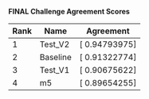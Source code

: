 **FINAL Challenge Agreement Scores**



|Rank|Name|Agreement|
|----|-----|---|
|1|Test_V2|[ 0.94793975]|
|2|Baseline|[ 0.91322774]|
|3|Test_V1|[ 0.90675622]|
|4|m5|[ 0.89654255]|
